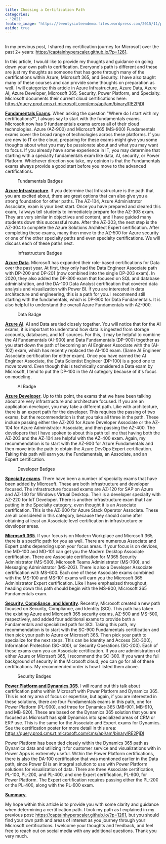 ```yaml
---
title: Choosing a Certification Path
categories:
- '2021'
feature_image: "https://twentysixteendemo.files.wordpress.com/2015/11/post.png"
aside: true
---
```


<!-- wp:image {"align":"center","id":1293,"sizeSlug":"large","linkDestination":"none"} -->
<div class="wp-block-image"><figure class="aligncenter size-large"><img src="https://captainhyperscaler.files.wordpress.com/2021/05/allbadges.png?w=1024" alt="" class="wp-image-1293"/></figure></div>
<!-- /wp:image -->

<!-- wp:paragraph -->
<p>In my previous post, I shared my certification journey for Microsoft over the past 2+ years: <a rel="noreferrer noopener" href="https://captainhyperscaler.github.io/?p=1261" target="_blank">https://captainhyperscaler.github.io/?p=1261</a>.</p>
<!-- /wp:paragraph -->

<!-- wp:paragraph -->
<p>In this article, I would like to provide my thoughts and guidance on going down your own path to certification.  Everyone's path is different and these are just my thoughts as someone that has gone through many of the certifications within Azure, Microsoft 365, and Security.  I have also taught many of these courses and can provide some thoughts on preparation as well. I will categorize this article in Azure Infrastructure, Azure Data, Azure AI, Azure Developer, Microsoft 365, Security, Power Platform, and Specialty.  Microsoft documents their current cloud certifications here: <a rel="noreferrer noopener" href="https://query.prod.cms.rt.microsoft.com/cms/api/am/binary/RE2PjDI" target="_blank">https://query.prod.cms.rt.microsoft.com/cms/api/am/binary/RE2PjDI</a></p>
<!-- /wp:paragraph -->

<!-- wp:paragraph -->
<p><strong><span style="text-decoration:underline;">Fundamentals Exams</span></strong>.  When asking the question "Where do I start with my certifications?", I always say to start with the fundamentals exams. Microsoft now has 9 fundamentals exams across all of their cloud technologies. Azure (AZ-900) and Microsoft 365 (MS-900) Fundamentals exams cover the broad range of technologies across these platforms. If you are new to IT or the cloud, preparing for these exams might give you some thoughts about what you may be passionate about and what you may want to focus. If you already have some experience in IT, you may determine that starting with a specialty fundamentals exam like data, AI, security, or Power Platform.  Whichever direction you take, my opinion is that the Fundamentals exams always provide a good start before you move to the advanced certifications. </p>
<!-- /wp:paragraph -->

<!-- wp:image {"align":"center","id":1303,"sizeSlug":"large","linkDestination":"none"} -->
<div class="wp-block-image"><figure class="aligncenter size-large"><img src="https://captainhyperscaler.files.wordpress.com/2021/05/fundamentalsbadges.png?w=1024" alt="" class="wp-image-1303"/><figcaption>Fundamentals Badges</figcaption></figure></div>
<!-- /wp:image -->

<!-- wp:paragraph -->
<p><strong><span style="text-decoration:underline;">Azure Infrastructure</span></strong>. If you determine that Infrastructure is the path that you are excited about, there are great options that can also give you a strong foundation for other paths. The AZ-104, Azure Administrator Associate, exam is your best start.  Once you have prepared and cleared this exam, I always tell students to immediately prepare for the AZ-303 exam. They are very similar in objectives and content, and I have guided many students down this successful route. After the AZ-303, the next step is the AZ-304 to complete the Azure Solutions Architect Expert certification. After completing these exams, many then move to the AZ-500 for Azure security or one of the other specialty paths and even specialty certifications.  We will discuss each of these paths next. </p>
<!-- /wp:paragraph -->

<!-- wp:image {"align":"center","id":1304,"sizeSlug":"large","linkDestination":"none"} -->
<div class="wp-block-image"><figure class="aligncenter size-large"><img src="https://captainhyperscaler.files.wordpress.com/2021/05/infrastructurebadges.png?w=417" alt="" class="wp-image-1304"/><figcaption>Infrastructure Badges</figcaption></figure></div>
<!-- /wp:image -->

<!-- wp:paragraph -->
<p><strong><span style="text-decoration:underline;">Azure Data</span></strong>.  Microsoft has expanded their role-based certifications for Data over the past year.  At first, they only had the Data Engineer Associate path with DP-200 and DP-201 (now combined into the single DP-203 exam).  In 2020, they also added the DP-300 exam that focused on SQL and database administration, and the DA-100 Data Analyst certification that covered data analysis and visualization with Power BI.  If you are interested in data architecture and engineering, this is a path for you.  I recommend still starting with the fundamentals, which is DP-900 for Data Fundamentals.  It is also helpful to understand the overall Azure Fundamentals with AZ-900.  </p>
<!-- /wp:paragraph -->

<!-- wp:image {"align":"center","id":1305,"sizeSlug":"large","linkDestination":"none"} -->
<div class="wp-block-image"><figure class="aligncenter size-large"><img src="https://captainhyperscaler.files.wordpress.com/2021/05/databadge.png?w=206" alt="" class="wp-image-1305"/><figcaption>Data Badge</figcaption></figure></div>
<!-- /wp:image -->

<!-- wp:paragraph -->
<p><strong><span style="text-decoration:underline;">Azure AI</span></strong>. AI and Data are tied closely together.  You will notice that for the AI exams, it is important to understand how data is ingested from storage accounts, databases, and IoT sources.  For this, it may be helpful to combine the AI Fundamentals (AI-900) and Data Fundamentals (DP-900) together as you start down the path of becoming an AI Engineer Associate with the (AI-102) exam, which has recently replaced the AI-100 exam.  (Same AI Engineer Associate certification for either exam).  Once you have earned the AI Engineer Associate, the Data Scientist Engineer (DP-100) is a good one to move toward.  Even though this is technically considered a Data exam by Microsoft, I tend to put the DP-100 in the AI category because of it's focus on modeling.</p>
<!-- /wp:paragraph -->

<!-- wp:image {"align":"center","id":1307,"sizeSlug":"large","linkDestination":"none"} -->
<div class="wp-block-image"><figure class="aligncenter size-large"><img src="https://captainhyperscaler.files.wordpress.com/2021/05/aibadges.png?w=400" alt="" class="wp-image-1307"/><figcaption>AI Badge</figcaption></figure></div>
<!-- /wp:image -->

<!-- wp:paragraph -->
<p><strong><span style="text-decoration:underline;">Azure Developer</span></strong>.  Up to this point, the exams that we have been talking about are very infrastructure and architecture focused.  If you are an application developer, you may take a different path.  Like with architecture, there is an expert path for the developer.  This requires the passing of two exams, but the recommendation is that you take all three in the path.  These include passing either the AZ-203 for Azure Developer Associate or the AZ-104 for Azure Administrator Associate, and then passing the AZ-400.  The developers that I have spoken to about this path tell me that having both the AZ-203 and the AZ-104 are helpful with the AZ-400 exam.  Again, my recommendation is to start with the AZ-900 for Azure Fundamentals and then move into the path to obtain the Azure DevOps Expert certification.  Taking this path will earn you the Fundamentals, an Associate, and an Expert certification.</p>
<!-- /wp:paragraph -->

<!-- wp:image {"align":"center","id":1308,"sizeSlug":"large","linkDestination":"none"} -->
<div class="wp-block-image"><figure class="aligncenter size-large"><img src="https://captainhyperscaler.files.wordpress.com/2021/05/developerbadges.png?w=399" alt="" class="wp-image-1308"/><figcaption>Developer Badges</figcaption></figure></div>
<!-- /wp:image -->

<!-- wp:paragraph -->
<p><strong><span style="text-decoration:underline;">Specialty exams</span></strong>.  There have been a number of specialty exams that have been added by Microsoft.  These are both infrastructure and developer focused.  The infrastructure focused exams are AZ-120 for SAP on Azure and AZ-140 for Windows Virtual Desktop. Their is a developer specialty with AZ-220 for IoT Developer.   There is another infrastructure exam that I am putting in the Specialty category, even thought it is an Associate certification.  This is the AZ-600 for Azure Stack Operator Associate.  These are all considered in this category, because they should come after obtaining at least an Associate level certification in infrastructure or developer areas.  </p>
<!-- /wp:paragraph -->

<!-- wp:paragraph -->
<p><strong><span style="text-decoration:underline;">Microsoft 365</span></strong>. If your focus is on Modern Workplace and Microsoft 365, there is a specific path for you as well.  There are numerous Associate and Expert paths depending upon your focus areas.  If your focus is on devices, the MD-100 and MD-101 can get you the Modern Desktop Associate certification.  There are Associate certification for M365 Security Administrator (MS-500), Microsoft Teams Administrator (MS-700), and Messaging Administrator (MS-203).  There is also a Developer Associate certification with MS-600.  Each one of these Associate exams combined with the MS-100 and MS-101 exams will earn you the Microsoft 365 Administrator Expert certification.  Like I have emphasized throughout, heading down this path should begin with the MS-900, Microsoft 365 Fundamentals exam.</p>
<!-- /wp:paragraph -->

<!-- wp:paragraph -->
<p><strong><span style="text-decoration:underline;">Security, Compliance, and Identity</span></strong>.  Recently, Microsoft created a new path focused on Security, Compliance, and Identity (SCI).  This path has taken the existing Azure and Microsoft 365 security exams, AZ-500 and MS-500, respectively, and added four additional exams to provide both a Fundamentals and specialized path for SCI.  Taking this path, my recommendation is to start with the SC-900 Fundamentals certification and then pick your path to Azure or Microsoft 365.  Then pick your path to specialize for the next steps.  This can be Identity and Access (SC-300), Information Protection (SC-400), or Security Operations (SC-200).  Each of these exams earn you an Associate certification. If you are administration of either Azure or Microsoft 365, I recommend the SC-300.  If you want the full background of security in the Microsoft cloud, you can go for all of these certifications.  My recommended order is how I listed them above.</p>
<!-- /wp:paragraph -->

<!-- wp:image {"align":"center","id":1310,"sizeSlug":"large","linkDestination":"none"} -->
<div class="wp-block-image"><figure class="aligncenter size-large"><img src="https://captainhyperscaler.files.wordpress.com/2021/05/securitybadges.png?w=790" alt="" class="wp-image-1310"/><figcaption>Security Badges</figcaption></figure></div>
<!-- /wp:image -->

<!-- wp:paragraph -->
<p><strong><span style="text-decoration:underline;">Power Platform and Dynamics 365</span></strong>.  I will round out this talk about certification paths within Microsoft with Power Platform and Dynamics 365.  This is not my area of focus or expertise, but again, if you are interested in these solutions, there are four Fundamentals exams in this path, one for Power Platform (PL-900), and three for Dynamics 365 (MB-901, MB-910, and MB-920).  These are based on the Dynamics 365 solution that you are focused as Microsoft has split Dynamics into specialized areas of CRM or ERP use. This is the same for the Associate and Expert exams for Dynamics.  See the certification poster for more detail in this area: <a rel="noreferrer noopener" href="https://query.prod.cms.rt.microsoft.com/cms/api/am/binary/RE2PjDI" target="_blank">https://query.prod.cms.rt.microsoft.com/cms/api/am/binary/RE2PjDI</a></p>
<!-- /wp:paragraph -->

<!-- wp:paragraph -->
<p>Power Platform has been tied closely within the Dynamics 365 path as Dynamics data and utilizing it for customer service and visualizations with in Power Apps is extremely useful.  Within the Power Platform certifications, there is also the DA-100 certification that was mentioned earlier in the Data path, since Power BI is an integral solution to use with Power Platform solutions for visualization of data.  There are three Associate certification, PL-100, PL-200, and PL-400, and one Expert certification, PL-600, for Power Platform.  The Expert certification requires passing either the PL-200 or the PL-400, along with the PL-600 exam.</p>
<!-- /wp:paragraph -->

<!-- wp:paragraph -->
<p><strong><span style="text-decoration:underline;">Summary</span></strong>. </p>
<!-- /wp:paragraph -->

<!-- wp:paragraph -->
<p>My hope within this article is to provide you with some clarity and guidance when determining a certification path.  I took my path as I explained in my previous post: <a rel="noreferrer noopener" href="https://captainhyperscaler.github.io/?p=1261" target="_blank">https://captainhyperscaler.github.io/?p=1261</a>, but you should find your own path and areas of interest as you journey through your Microsoft certifications.  I welcome your thoughts and feedback, and feel free to reach out on social media with any additional questions.  Thank you very much.</p>
<!-- /wp:paragraph -->